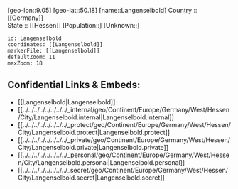 ﻿---
location: [50.18,9.05] 
mapzoom: [7,12] 
mapmarker: city 
type: City
tags:
- geo/City


SpocWebEntityId: 31832
isDeleted: false
confidential: public

---
[geo-lon::9.05] 
[geo-lat::50.18] 
[name::Langenselbold] 
Country :: [[Germany]]  
State :: [[Hessen]] 
[Population::] 
[Unknown::] 


```leaflet
id: Langenselbold
coordinates: [[Langenselbold]] 
markerFile: [[Langenselbold]] 
defaultZoom: 11 
maxZoom: 18
```


## Confidential Links & Embeds: 
- [[Langenselbold|Langenselbold]]  
- [[../../../../../../../../_internal/geo/Continent/Europe/Germany/West/Hessen/City/Langenselbold.internal|Langenselbold.internal]] 
- [[../../../../../../../../_protect/geo/Continent/Europe/Germany/West/Hessen/City/Langenselbold.protect|Langenselbold.protect]] 
- [[../../../../../../../../_private/geo/Continent/Europe/Germany/West/Hessen/City/Langenselbold.private|Langenselbold.private]] 
- [[../../../../../../../../_personal/geo/Continent/Europe/Germany/West/Hessen/City/Langenselbold.personal|Langenselbold.personal]] 
- [[../../../../../../../../_secret/geo/Continent/Europe/Germany/West/Hessen/City/Langenselbold.secret|Langenselbold.secret]] 
